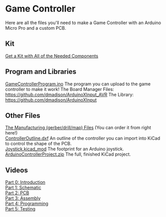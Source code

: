 # Game Controller

Here are all the files you'll need to make a Game Controller with an Arduino Micro Pro and a custom PCB.

## Kit
[Get a Kit with All of the Needed Components](https://www.etsy.com/listing/1665100767/game-controller-kit)

## Program and Libraries
[GameControllerProgram.ino](GameControllerProgram.ino) The program you can upload to the game controller to make it work!
The Board Manager Files: https://github.com/dmadison/ArduinoXInput_AVR
The Library: https://github.com/dmadison/ArduinoXInput

## Other Files
[The Manufacturing (gerber/drill/map) Files](https://www.pcbway.com/project/shareproject/Game_Controller_with_Arduino_Pro_Micro_1b2bab55.html) (You can order it from right here!)  
[ControllerOutline.dxf](ControllerOutline.dxf) An outline of the controller you can import into KiCad to control the shape of the PCB.  
[Joystick.kicad_mod](Joystick.kicad_mod) The footprint for an Arduino joystick.  
[ArduinoControllerProject.zip](ArduinoControllerProject.zip) The full, finished KiCad project.  

## Videos
[Part 0: Introduction](https://youtu.be/F5YJWUsTRzw)  
[Part 1: Schematic](https://youtu.be/Mn7SgSvi2Fk)  
[Part 2: PCB](https://youtu.be/cZDvPnWT-lg)  
[Part 3: Assembly]()  
[Part 4: Programming]()  
[Part 5: Testing]()  

